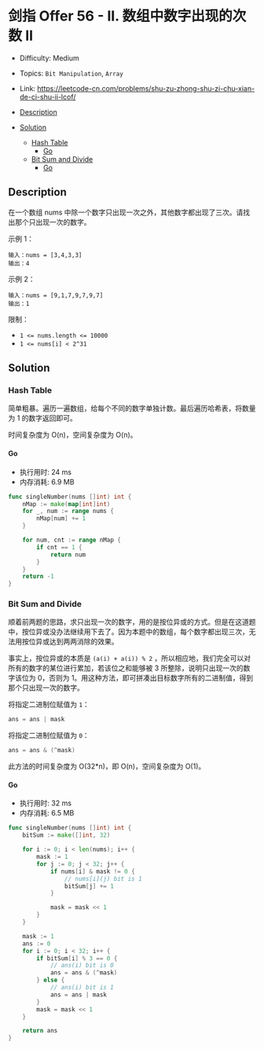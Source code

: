 <!-- omit in toc -->
# 剑指 Offer 56 - II.  数组中数字出现的次数 II

- Difficulty: Medium
- Topics: `Bit Manipulation`, `Array`
- Link: https://leetcode-cn.com/problems/shu-zu-zhong-shu-zi-chu-xian-de-ci-shu-ii-lcof/

- [Description](#description)
- [Solution](#solution)
  - [Hash Table](#hash-table)
    - [Go](#go)
  - [Bit Sum and Divide](#bit-sum-and-divide)
    - [Go](#go-1)

## Description

在一个数组 nums 中除一个数字只出现一次之外，其他数字都出现了三次。请找出那个只出现一次的数字。


示例 1：
```
输入：nums = [3,4,3,3]
输出：4
```
示例 2：
```
输入：nums = [9,1,7,9,7,9,7]
输出：1
```

限制：

- `1 <= nums.length <= 10000`
- `1 <= nums[i] < 2^31`

## Solution

### Hash Table

简单粗暴。遍历一遍数组，给每个不同的数字单独计数。最后遍历哈希表，将数量为 1 的数字返回即可。

时间复杂度为 O(n)，空间复杂度为 O(n)。

#### Go

- 执行用时: 24 ms
- 内存消耗: 6.9 MB

```go
func singleNumber(nums []int) int {
    nMap := make(map[int]int)
    for _, num := range nums {
        nMap[num] += 1
    }

    for num, cnt := range nMap {
        if cnt == 1 {
            return num
        }
    }
    return -1
}
```


### Bit Sum and Divide

顺着前两题的思路，求只出现一次的数字，用的是按位异或的方式。但是在这道题中，按位异或没办法继续用下去了。因为本题中的数组，每个数字都出现三次，无法用按位异或达到两两消除的效果。

事实上，按位异或的本质是 `(a(i) + a(i)) % 2` ，所以相应地，我们完全可以对所有的数字的某位进行累加，若该位之和能够被 3 所整除，说明只出现一次的数字该位为 0，否则为 1。用这种方法，即可拼凑出目标数字所有的二进制值，得到那个只出现一次的数字。

将指定二进制位赋值为 `1`：
```go
ans = ans | mask
```

将指定二进制位赋值为 `0`：
```go
ans = ans & (^mask)
```

此方法的时间复杂度为 O(32\*n)，即 O(n)，空间复杂度为 O(1)。

#### Go

- 执行用时: 32 ms
- 内存消耗: 6.5 MB

```go
func singleNumber(nums []int) int {
    bitSum := make([]int, 32)

    for i := 0; i < len(nums); i++ {
        mask := 1
        for j := 0; j < 32; j++ {
            if nums[i] & mask != 0 {
                // nums[i](j) bit is 1
                bitSum[j] += 1
            }

            mask = mask << 1
        }
    }

    mask := 1
    ans := 0
    for i := 0; i < 32; i++ {
        if bitSum[i] % 3 == 0 {
            // ans(i) bit is 0
            ans = ans & (^mask)
        } else {
            // ans(i) bit is 1
            ans = ans | mask
        }
        mask = mask << 1
    }

    return ans
}
```

